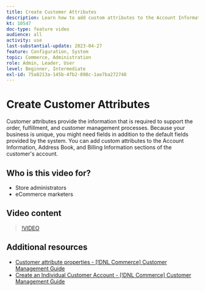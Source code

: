 ```yaml
---
title: Create Customer Attributes
description: Learn how to add custom attributes to the Account Information, Address Book, and Billing Information sections of a customer's account.
kt: 10547
doc-type: feature video
audience: all
activity: use
last-substantial-update: 2023-04-27
feature: Configuration, System
topic: Commerce, Administration
role: Admin, Leader, User
level: Beginner, Intermediate
exl-id: 75a8213a-145b-4fb2-898c-1ae7ba272748
---
```

# Create Customer Attributes

Customer attributes provide the information that is required to support the order, fulfillment, and customer management processes. Because your business is unique, you might need fields in addition to the default fields provided by the system. You can add custom attributes to the Account Information, Address Book, and Billing Information sections of the customer's account. 

## Who is this video for?

- Store administrators
- eCommerce marketers

## Video content

>[!VIDEO](https://video.tv.adobe.com/v/343661?quality=12&learn=on)

## Additional resources

- [Customer attribute properties - [!DNL Commerce] Customer Management Guide](https://experienceleague.adobe.com/docs/commerce-admin/customers/customer-accounts/attributes/attribute-properties.html)
- [Create an Individual Customer Account - [!DNL Commerce] Customer Management Guide](https://experienceleague.adobe.com/docs/commerce-admin/customers/customer-accounts/account-create.html)
